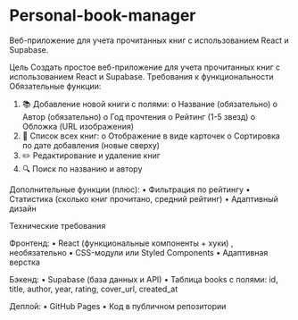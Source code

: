 # Personal-book-manager

Веб-приложение для учета прочитанных книг с использованием React и Supabase.

Цель
Создать простое веб-приложение для учета прочитанных книг с использованием
React и Supabase.
Требования к функциональности
Обязательные функции:
1. 📚 Добавление новой книги с полями:
o Название (обязательно)
o Автор (обязательно)
o Год прочтения
o Рейтинг (1-5 звезд)
o Обложка (URL изображения)
2. 📖 Список всех книг:
o Отображение в виде карточек
o Сортировка по дате добавления (новые сверху)
3. ✏️ Редактирование и удаление книг
4. 🔍 Поиск по названию и автору
   
Дополнительные функции (плюс):
• Фильтрация по рейтингу
• Статистика (сколько книг прочитано, средний рейтинг)
• Адаптивный дизайн

Технические требования

Фронтенд:
• React (функциональные компоненты + хуки) , необязательно
• CSS-модули или Styled Components
• Адаптивная верстка

Бэкенд:
• Supabase (база данных и API)
• Таблица books с полями: id, title, author, year, rating, cover_url, created_at

Деплой:
• GitHub Pages
• Код в публичном репозитории

